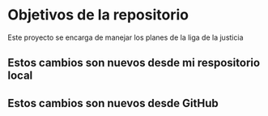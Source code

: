 # Objetivos de la repositorio

Este proyecto se encarga de manejar los planes de la liga de la justicia

## Estos cambios son nuevos desde mi respositorio local
## Estos cambios son nuevos desde GitHub
